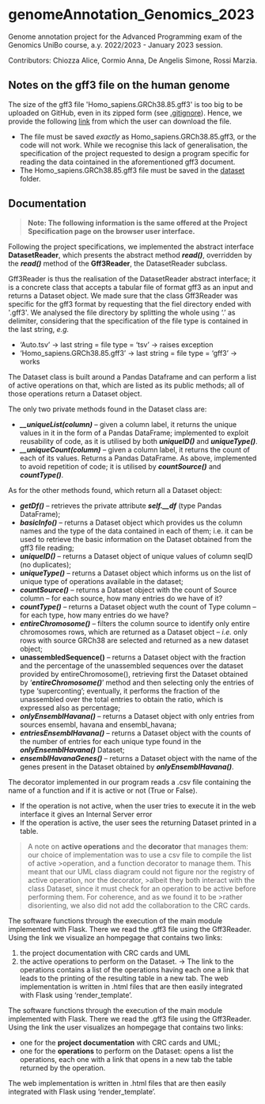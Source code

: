 # genomeAnnotation_Genomics_2023

Genome annotation project for the Advanced Programming exam of the Genomics UniBo course, a.y. 2022/2023 - January 2023 session. 

Contributors: Chiozza Alice, Cormio Anna, De Angelis Simone, Rossi Marzia.

## Notes on the gff3 file on the human genome
The size of the gff3 file 'Homo_sapiens.GRCh38.85.gff3' is too big to be uploaded on GitHub, even in its zipped form (see <a href = 'https://github.com/annacormio/genomeAnnotation_Genomics_2023/blob/master/.gitignore' target = '_blank'> .gitignore</a>). Hence, we provide the following <a href='https://drive.google.com/file/d/1P4nYtl_SYNegCbWsoR-syltB84WOyaOp/view' target = '_blank'> link</a> from which the user can download the file.

* The file must be saved <i>exactly</i> as Homo_sapiens.GRCh38.85.gff3, or the code will not work. While we recognise this lack of generalisation, the specification of the project requested to design a program specific for reading the data cointained in the aforementioned gff3 document.
* The Homo_sapiens.GRCh38.85.gff3 file must be saved in the <a href = 'https://github.com/annacormio/genomeAnnotation_Genomics_2023/tree/master/dataset' target="__blank"> dataset</a> folder.

## Documentation

> <b> Note: The following information is the same offered at the Project Specification page on the browser user interface. </b>
 
Following the project specifications, we implemented the abstract interface <b>DatasetReader</b>, which presents the abstract method <i><b>read()</i></b>, overridden by the <i><b>read()</i></b> method of the <b>Gff3Reader</b>, the DatasetReader subclass. 

Gff3Reader is thus the realisation of the DatasetReader abstract interface; it is a concrete class that accepts a tabular file of format gff3 as an input and returns a Dataset object. We made sure that the class Gff3Reader was specific for the gff3 format by requesting that the fiel directory ended with '.gff3'. We analysed the file directory by splitting the whole using ‘.’ as delimiter, considering that the specification of the file type is contained in the last string, <i>e.g.</i> 

* ‘Auto.tsv’ ->  last string = file type = ‘tsv’ -> raises exception
* ‘Homo_sapiens.GRCh38.85.gff3’ -> last string = file type = ‘gff3’ -> works

The Dataset class is built around a Pandas Dataframe and can perform a list of active operations on that, which are listed as its public methods; all of those operations return a Dataset object. 

The only two private methods found in the Dataset class are: 
*	<b><i>__uniqueList(column)</b></i> – given a column label, it returns the unique values in it in the form of a Pandas DataFrame; 
    implemented to exploit reusability of code, as it is utilised by both <i><b>uniqueID()</i></b> and <i><b>uniqueType()</i></b>. 
* <b><i>__uniqueCount(column)</b></i> – given a column label, it returns the count of each of its values. Returns a Pandas DataFrame.
    As above, implemented to avoid repetition of code; it is utilised by <i><b>countSource()</b></i> and <i><b>countType()</i></b>.

As for the other methods found, which return all a Dataset object:

*	<b><i>getDf()</b></i> – retrieves the private attribute <i><b>self.__df</i></b> (type Pandas DataFrame);
*	<b><i>basicInfo()</b></i> – returns a Dataset object which provides us the column names and the type of the data contained in each of them; i.e. it can be used to retrieve the basic information on the Dataset obtained from the gff3 file reading;
*	<b><i>uniqueID()</b></i> – returns a Dataset object of unique values of column seqID (no duplicates);
*	<b><i>uniqueType()</b></i> – returns a Dataset object which informs us on the list of unique type of operations available in the dataset;
*	<b><i>countSource()</b></i> – returns a Dataset object with the count of Source column – for each source, how many entries do we have of it?
*	<b><i>countType()</b></i> – returns a Dataset object wuth the count of Type column – for each type, how many entries do we have? 
*	<b><i>entireChromosome()</b></i> – filters the column source to identify only entire chromosomes rows, which are returned as a Dataset object – <i>i.e.</i> only rows with source GRCh38 are selected and returned as a new dataset object;
*	<b>unassembledSequence()</b> – returns a Dataset object with the fraction and the percentage of the unassembled sequences over the dataset provided by entireChromosome(), retrieving first the Dataset obtained by ‘<b><i>entireChromosome()</b></i>’ method and then selecting only the entries of type ‘superconting’; eventually, it performs the fraction of the unassembled over the total entries to obtain the ratio, which is expressed also as percentage;
*	<b><i>onlyEnsemblHavana()</b></i> – returns a Dataset object with only entries from sources ensembl, havana and ensembl_havana;
*	<b><i>entriesEnsemblHavana()</b></i> – returns a Dataset object with the counts of the number of entries for each unique type found in the <i><b>onlyEnsemblHavana()</b></i> Dataset;
*	<b><i>ensemblHavanaGenes()</b></i> – returns a Dataset object with the name of the genes present in the Dataset obtained by <i><b>onlyEnsemblHavana()</b></i>.

The decorator implemented in our program reads a .csv file containing the name of a function and if it is active or not (True or False). 
* If the operation is not active, when the user tries to execute it in the web interface it gives an Internal Server error 
* If the operation is active, the user sees the returning Dataset printed in a table.

>A note on <b>active operations</b> and the <b>decorator</b> that manages them: our choice of implementation was to use a csv file to compile the list of active >operation, and a function decorator to manage them. This meant that our UML class diagram could not figure nor the registry of active operation, nor the decorator, >albeit they both interact with the class Dataset, since it must check for an operation to be active before performing them. For coherence, and as we found it to be >rather disorienting, we also did not add the collaboration to the CRC cards.

The software functions through the execution of the main module implemented with Flask. There we read the .gff3 file using the Gff3Reader. Using the link we visualize an hompegage that contains two links: 

1. the project documentation with CRC cards and UML 
2. the active operations to perform on the Dataset. 
-> The link to the operations contains a list of the operations having each one a link that leads to the printing of the resulting table in a new tab. 
The web implementation is written in .html files that are then easily integrated with Flask using ‘render_template’.


The software functions through the execution of the main module implemented with Flask. There we read the .gff3 file using the Gff3Reader. Using the link the user visualizes an hompegage that contains two links: 
* one for the <b>project documentation</b> with CRC cards and UML; 
* one for the <b>operations</b> to perform on the Dataset: opens a list the operations, each one with a link that opens in a new tab the table returned by the operation. 
    
The web implementation is written in .html files that are then easily integrated with Flask using ‘render_template’.
